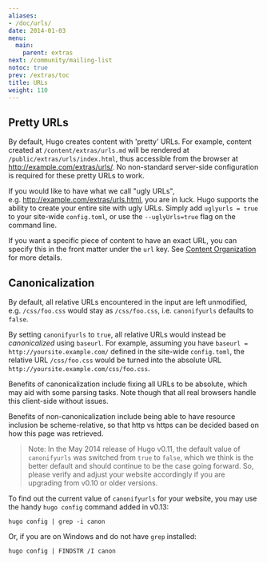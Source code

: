 ```yaml
---
aliases:
- /doc/urls/
date: 2014-01-03
menu:
  main:
    parent: extras
next: /community/mailing-list
notoc: true
prev: /extras/toc
title: URLs
weight: 110
---
```


## Pretty URLs

By default, Hugo creates content with 'pretty' URLs. For example,
content created at `/content/extras/urls.md` will be rendered at
`/public/extras/urls/index.html`, thus accessible from the browser
at http://example.com/extras/urls/.  No non-standard server-side
configuration is required for these pretty URLs to work.

If you would like to have what we call "ugly URLs",
e.g.&nbsp;http://example.com/extras/urls.html, you are in luck.
Hugo supports the ability to create your entire site with ugly URLs.
Simply add `uglyurls = true` to your site-wide `config.toml`,
or use the `--uglyUrls=true` flag on the command line.

If you want a specific piece of content to have an exact URL, you can
specify this in the front matter under the `url` key. See [Content
Organization](/content/organization/) for more details.

## Canonicalization

By default, all relative URLs encountered in the input are left unmodified,
e.g. `/css/foo.css` would stay as `/css/foo.css`,
i.e. `canonifyurls` defaults to `false`.

By setting `canonifyurls` to `true`, all relative URLs would instead
be *canonicalized* using `baseurl`.  For example, assuming you have
`baseurl = http://yoursite.example.com/` defined in the site-wide
`config.toml`, the relative URL `/css/foo.css` would be turned into
the absolute URL `http://yoursite.example.com/css/foo.css`.

Benefits of canonicalization include fixing all URLs to be absolute, which may
aid with some parsing tasks.  Note though that all real browsers handle this
client-side without issues.

Benefits of non-canonicalization include being able to have resource inclusion
be scheme-relative, so that http vs https can be decided based on how this
page was retrieved.

> Note: In the May 2014 release of Hugo v0.11, the default value of `canonifyurls` was switched from `true` to `false`, which we think is the better default and should continue to be the case going forward. So, please verify and adjust your website accordingly if you are upgrading from v0.10 or older versions.

To find out the current value of `canonifyurls` for your website, you may use the handy `hugo config` command added in v0.13:

    hugo config | grep -i canon

Or, if you are on Windows and do not have `grep` installed:

    hugo config | FINDSTR /I canon

